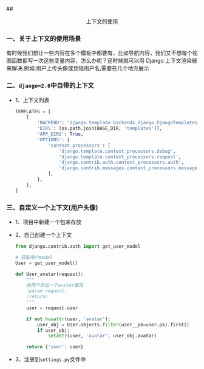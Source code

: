 ##<center>上下文的使用</center>

### 一、关于上下文的使用场景

有时候我们想让一些内容在多个模板中都要有，比如导航内容，我们又不想每个视图函数都写一次这些变量内容，怎么办呢？这时候就可以用 Django 上下文渲染器来解决.例如:用户上传头像或登陆用户名,需要在几个地方展示

### 二、`django=2.0`中自带的上下文

* 1、上下文列表

  ```py
  TEMPLATES = [
      {
          'BACKEND': 'django.template.backends.django.DjangoTemplates',
          'DIRS': [os.path.join(BASE_DIR, 'templates')],
          'APP_DIRS': True,
          'OPTIONS': {
              'context_processors': [
                  'django.template.context_processors.debug',
                  'django.template.context_processors.request',
                  'django.contrib.auth.context_processors.auth',
                  'django.contrib.messages.context_processors.messages',
              ],
          },
      },
  ]
  ```

### 三、自定义一个上下文(用户头像)

* 1、项目中新建一个包来存放
* 2、自己创建一个上下文

  ```py
  from django.contrib.auth import get_user_model

  # 获取用户model
  User = get_user_model()

  def User_avatar(request):
      """
      给用户添加一个avatar属性
      :param request:
      :return:
      """
      user = request.user

      if not hasattr(user, 'avatar'):
          user_obj = User.objects.filter(user__pk=user.pk).first()
          if user_obj:
              setattr(user, 'avatar', user_obj.avatar)

      return {'user': user}
  ```

* 3、注册到`settings.py`文件中